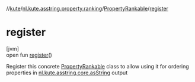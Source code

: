 //[kute](../../../index.md)/[nl.kute.asstring.property.ranking](../index.md)/[PropertyRankable](index.md)/[register](register.md)

# register

[jvm]\
open fun [register](register.md)()

Register this concrete [PropertyRankable](index.md) class to allow using it for ordering properties in [nl.kute.asstring.core.asString](../../nl.kute.asstring.core/as-string.md) output
